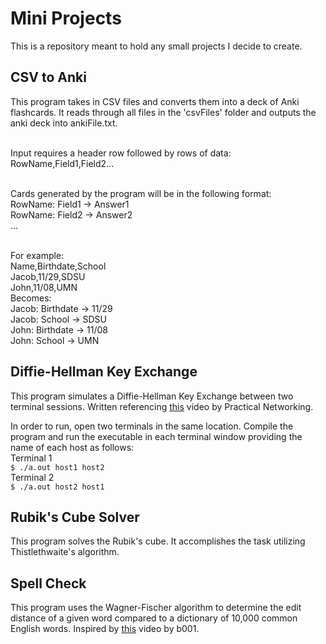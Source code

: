# Mini Projects

This is a repository meant to hold any small projects I decide to create.

## CSV to Anki

This program takes in CSV files and converts them into a deck of Anki flashcards. It reads through all files in the 'csvFiles' folder and outputs the anki deck into ankiFile.txt.<br><br>

Input requires a header row followed by rows of data:<br>
RowName,Field1,Field2...<br><br>

Cards generated by the program will be in the following format:<br>
RowName: Field1 -> Answer1<br>
RowName: Field2 -> Answer2<br>
...<br><br>

For example:<br>
Name,Birthdate,School<br>
Jacob,11/29,SDSU<br>
John,11/08,UMN<br>
Becomes:<br>
Jacob: Birthdate -> 11/29<br>
Jacob: School -> SDSU<br>
John: Birthdate -> 11/08<br>
John: School -> UMN<br>

## Diffie-Hellman Key Exchange

This program simulates a Diffie-Hellman Key Exchange between two terminal sessions. Written referencing [this](http://www.youtube.com/watch?v=UDyRrlCLhp0) video by Practical Networking.<br>

In order to run, open two terminals in the same location. Compile the program and run the executable in each terminal window providing the name of each host as follows:<br>
Terminal 1<br>
`$ ./a.out host1 host2`<br>
Terminal 2<br>
`$ ./a.out host2 host1`<br>


## Rubik's Cube Solver

This program solves the Rubik's cube. It accomplishes the task utilizing Thistlethwaite's algorithm.


## Spell Check

This program uses the Wagner-Fischer algorithm to determine the edit distance of a given word compared to a dictionary of 10,000 common English words. Inspired by [this](https://www.youtube.com/watch?v=d-Eq6x1yssU) video by b001.
